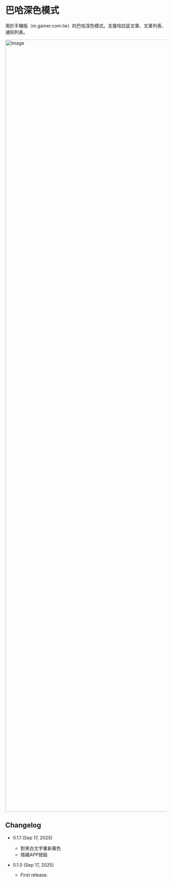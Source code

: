 巴哈深色模式
===========

用於手機版（m.gamer.com.tw）的巴哈深色模式。支援哈拉區文章、文章列表、通知列表。

<img width="1080" height="2408" alt="Image" src="https://github.com/user-attachments/assets/a0e471de-b554-4460-9b0f-53708e103523" />

Changelog
---------

* 0.1.1 (Sep 17, 2025)

  - 對黑白文字重新著色
  - 隱藏APP按鈕

* 0.1.0 (Sep 17, 2025)

  - First release.
